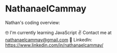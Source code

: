 # NathanaelCammay

Nathan's coding overview:

🤓 I'm currently learning JavaScript
✌ Contact me at nathanaelcammay@gmail.com
📌 LinkedIn: https://www.linkedin.com/in/nathanaelcammay/
